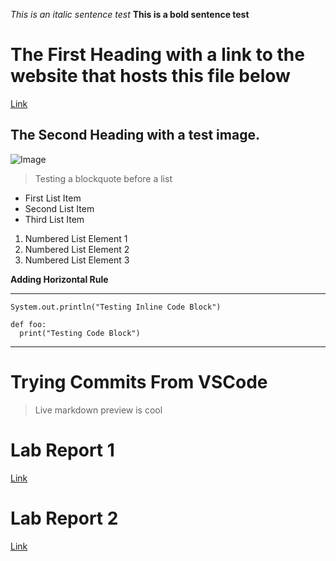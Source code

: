 *This is an italic sentence test*
**This is a bold sentence test**


# The First Heading with a link to the website that hosts this file below
[Link](https://github.com/ShoumilSarkar/cse15l-lab-reports/edit/main/index.md)



## The Second Heading with a test image.
![Image](https://media.gcflearnfree.org/content/55e0730c7dd48174331f5164_01_17_2014/whatisacomputer_desktop_computers.jpg)


> Testing a blockquote before a list

* First List Item
* Second List Item
* Third List Item


1. Numbered List Element 1
2. Numbered List Element 2
3. Numbered List Element 3


**Adding Horizontal Rule**

---



`System.out.println("Testing Inline Code Block")` 



```
def foo:
  print("Testing Code Block")
```



---
# Trying Commits From VSCode

> Live markdown preview is cool



# Lab Report 1
[Link](https://shoumilsarkar.github.io/cse15l-lab-reports/lab-report-1-week-2.html)


# Lab Report 2
[Link](https://shoumilsarkar.github.io/cse15l-lab-reports/lab-report-2-week-4.html)

